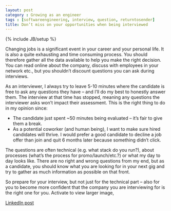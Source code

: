 ```yaml
---
layout: post
category : Growing as an engineer
tags : [softwareengineering, interview, question, returntosender] 
title: Don’t miss on your opportunities when being interviewed
---
```

{% include JB/setup %}

Changing jobs is a significant event in your career and your personal life. It is also a quite exhausting and time consuming process. You should therefore gather all the data available to help you make the right decision. You can read online about the company, discuss with employees in your network etc., but you shouldn’t discount questions you can ask during interviews.

As an interviewer, I always try to leave 5-10 minutes where the candidate is free to ask any questions they have – and I’ll do my best to honestly answer them. The interview at that time has stopped, meaning any questions the interviewer asks won’t impact their assessment. This is the right thing to do in my opinion since:

- The candidate just spent ~50 minutes being evaluated – it’s fair to give them a break.
- As a potential coworker (and human being), I want to make sure hired candidates will thrive. I would prefer a good candidate to decline a job offer than join and quit 6 months later because something didn’t click.

The questions are often technical (e.g. what stack do you run?), about processes (what’s the process for promo/launch/etc.?) or what my day to day looks like. There are no right and wrong questions from my end, but as a candidate, you should know what you are looking for in your next gig and try to gather as much information as possible on that front.

So prepare for your interview, but not just for the technical part – also for you to become more confident that the company you are interviewing for is the right one for you.
Activate to view larger image,

[LinkedIn post](https://www.linkedin.com/posts/tumichel_growing-as-an-engineer-dont-miss-on-your-activity-7161025825595654144-O2BR?utm_source=share&utm_medium=member_desktop)
